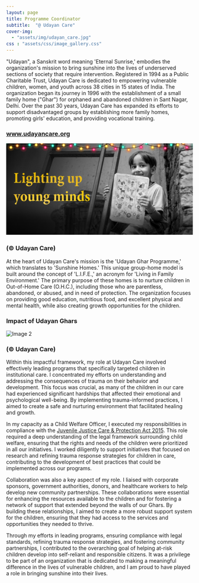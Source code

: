 ```yaml
---
layout: page
title: Programme Coordinator
subtitle:  "@ Udayan Care"
cover-img: 
  - "assets/img/udayan_care.jpg"
css : "assets/css/image_gallery.css"
---
```


"Udayan", a Sanskrit word meaning 'Eternal Sunrise,' embodies the organization's mission to bring sunshine into the lives of underserved sections of society that require intervention. Registered in 1994 as a Public Charitable Trust, Udayan Care is dedicated to empowering vulnerable children, women, and youth across 38 cities in 15 states of India. The organization began its journey in 1996 with the establishment of a small family home ("Ghar") for orphaned and abandoned children in Sant Nagar, Delhi. Over the past 30 years, Udayan Care has expanded its efforts to support disadvantaged groups by establishing more family homes, promoting girls' education, and providing vocational training. 

<div class="responsive-gallery">
    <div class="image-card">
        <h3 class="image-caption center"><a href="https://www.udayancare.org" target="_blank"> www.udayancare.org</a></h3>
        <img src="/assets/img/Udayan_care_banner.jpg" alt="Image 1">
        <h3 class="image-caption right">(&#169; Udayan Care)</h3>
    </div>
</div>

At the heart of Udayan Care's mission is the 'Udayan Ghar Programme,' which translates to 'Sunshine Homes.' This unique group-home model is built around the concept of 'L.I.F.E.,' an acronym for 'Living in Family Environment.' The primary purpose of these homes is to nurture children in Out-of-Home Care (O.H.C.), including those who are parentless, abandoned, or abused, and in need of protection. The organization focuses on providing good education, nutritious food, and excellent physical and mental health, while also creating growth opportunities for the children.

<div class="responsive-gallery">
    <div class="image-card">
        <h3 class="image-caption center">Impact of Udayan Ghars</h3>
        <img src="https://www.udayancare.org/sites/default/files/Udayan-Ghar.jpg" alt="Image 2">
        <h3 class="image-caption right">(&#169; Udayan Care)</h3>
    </div>
</div>

Within this impactful framework, my role at Udayan Care involved effectively leading programs that specifically targeted children in institutional care. I concentrated my efforts on understanding and addressing the consequences of trauma on their behavior and development. This focus was crucial, as many of the children in our care had experienced significant hardships that affected their emotional and psychological well-being. By implementing trauma-informed practices, I aimed to create a safe and nurturing environment that facilitated healing and growth.

In my capacity as a Child Welfare Officer, I executed my responsibilities in compliance with the <a href="https://www.indiacode.nic.in/bitstream/123456789/2148/1/a2016-2.pdf" target="_blank">Juvenile Justice Care & Protection Act 2015</a>. This role required a deep understanding of the legal framework surrounding child welfare, ensuring that the rights and needs of the children were prioritized in all our initiatives. I worked diligently to support initiatives that focused on research and refining trauma response strategies for children in care, contributing to the development of best practices that could be implemented across our programs.

Collaboration was also a key aspect of my role. I liaised with corporate sponsors, government authorities, donors, and healthcare workers to help develop new community partnerships. These collaborations were essential for enhancing the resources available to the children and for fostering a network of support that extended beyond the walls of our Ghars. By building these relationships, I aimed to create a more robust support system for the children, ensuring that they had access to the services and opportunities they needed to thrive.

Through my efforts in leading programs, ensuring compliance with legal standards, refining trauma response strategies, and fostering community partnerships, I contributed to the overarching goal of helping at-risk children develop into self-reliant and responsible citizens. It was a privilege to be part of an organization that is dedicated to making a meaningful difference in the lives of vulnerable children, and I am proud to have played a role in bringing sunshine into their lives.

